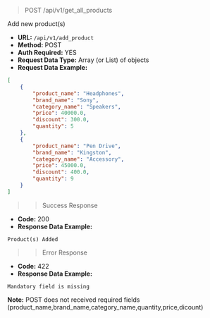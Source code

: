 > POST /api/v1/get_all_products  

Add new product(s)

- **URL:** `/api/v1/add_product`
- **Method:** POST
- **Auth Required:** YES
- **Request Data Type:** Array (or List) of objects 
- **Request Data Example:**
```json
[
    {
        "product_name": "Headphones", 
        "brand_name": "Sony", 
        "category_name": "Speakers", 
        "price": 40000.0, 
        "discount": 300.0,
        "quantity": 5
    }, 
    {
        "product_name": "Pen Drive",
        "brand_name": "Kingston",
        "category_name": "Accessory",
        "price": 45000.0,
        "discount": 400.0,
        "quantity": 9
    }
]
```

>> Success Response
- **Code:** 200
- **Response Data Example:** 
```
Product(s) Added

```
>> Error Response
- **Code:** 422
- **Response Data Example:**
```
Mandatory field is missing

```
**Note:** POST does not received required fields (product_name,brand_name,category_name,quantity,price,dicount)
